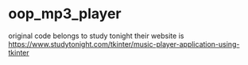 # oop_mp3_player

original code belongs to study tonight 
their website is https://www.studytonight.com/tkinter/music-player-application-using-tkinter

